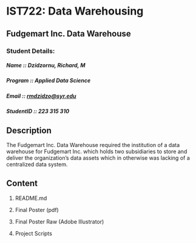 
# IST722: Data Warehousing

##	Fudgemart Inc. Data Warehouse
### Student Details:  
##### Name :: Dzidzornu, Richard, M  
##### Program :: Applied Data Science  
##### Email :: rmdzidzo@syr.edu  
##### StudentID :: 223 315 310  
##
##       Description 
The Fudgemart Inc. Data Warehouse required the institution of a data warehouse for Fudgemart Inc. which holds two subsidiaries to store and deliver the organization’s data assets which in otherwise was lacking of a centralized data system.

## Content

1. README.md

2. Final Poster (pdf)

3. Final Poster Raw (Adobe Illustrator)

4. Project Scripts
